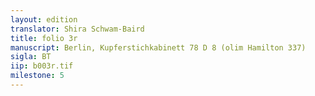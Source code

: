 ```yaml
---
layout: edition
translator: Shira Schwam-Baird
title: folio 3r
manuscript: Berlin, Kupferstichkabinett 78 D 8 (olim Hamilton 337)
sigla: BT
iip: b003r.tif
milestone: 5
---
```

